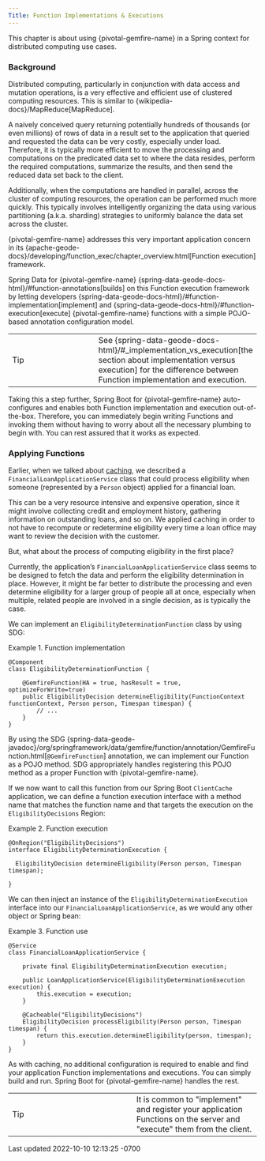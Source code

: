 ```yaml
---
Title: Function Implementations & Executions
---
```


<!-- 
 Copyright (c) VMware, Inc. 2022. All rights reserved.
 Licensed to the Apache Software Foundation (ASF) under one or more contributor license
 agreements. See the NOTICE file distributed with this work for additional information regarding
 copyright ownership. The ASF licenses this file to You under the Apache License, Version 2.0 (the
 "License"); you may not use this file except in compliance with the License. You may obtain a
 copy of the License at
 
 http://www.apache.org/licenses/LICENSE-2.0
 
 Unless required by applicable law or agreed to in writing, software distributed under the License
 is distributed on an "AS IS" BASIS, WITHOUT WARRANTIES OR CONDITIONS OF ANY KIND, either express
 or implied. See the License for the specific language governing permissions and limitations under
 the License.
-->



This chapter is about using {pivotal-gemfire-name} in a Spring context
for distributed computing use cases.





### Background



Distributed computing, particularly in conjunction with data access and
mutation operations, is a very effective and efficient use of clustered
computing resources. This is similar to
{wikipedia-docs}/MapReduce\[MapReduce\].





A naively conceived query returning potentially hundreds of thousands
(or even millions) of rows of data in a result set to the application
that queried and requested the data can be very costly, especially under
load. Therefore, it is typically more efficient to move the processing
and computations on the predicated data set to where the data resides,
perform the required computations, summarize the results, and then send
the reduced data set back to the client.





Additionally, when the computations are handled in parallel, across the
cluster of computing resources, the operation can be performed much more
quickly. This typically involves intelligently organizing the data using
various partitioning (a.k.a. sharding) strategies to uniformly balance
the data set across the cluster.





{pivotal-gemfire-name} addresses this very important application concern
in its
{apache-geode-docs}/developing/function_exec/chapter_overview.html\[Function
execution\] framework.





Spring Data for {pivotal-gemfire-name}
{spring-data-geode-docs-html}/#function-annotations\[builds\] on this
Function execution framework by letting developers
{spring-data-geode-docs-html}/#function-implementation\[implement\] and
{spring-data-geode-docs-html}/#function-execution\[execute\]
{pivotal-gemfire-name} functions with a simple POJO-based annotation
configuration model.





<table>
<colgroup>
<col style="width: 50%" />
<col style="width: 50%" />
</colgroup>
<tbody>
<tr class="odd">
<td class="icon">
Tip
</td>
<td class="content">See
{spring-data-geode-docs-html}/#_implementation_vs_execution[the section
about implementation versus execution] for the difference between
Function implementation and execution.</td>
</tr>
</tbody>
</table>





Taking this a step further, Spring Boot for {pivotal-gemfire-name}
auto-configures and enables both Function implementation and execution
out-of-the-box. Therefore, you can immediately begin writing Functions
and invoking them without having to worry about all the necessary
plumbing to begin with. You can rest assured that it works as expected.







### Applying Functions



Earlier, when we talked about [caching](#geode-caching-provider), we
described a `FinancialLoanApplicationService` class that could process
eligibility when someone (represented by a `Person` object) applied for
a financial loan.





This can be a very resource intensive and expensive operation, since it
might involve collecting credit and employment history, gathering
information on outstanding loans, and so on. We applied caching in order
to not have to recompute or redetermine eligibility every time a loan
office may want to review the decision with the customer.





But, what about the process of computing eligibility in the first place?





Currently, the application’s `FinancialLoanApplicationService` class
seems to be designed to fetch the data and perform the eligibility
determination in place. However, it might be far better to distribute
the processing and even determine eligibility for a larger group of
people all at once, especially when multiple, related people are
involved in a single decision, as is typically the case.





We can implement an `EligibilityDeterminationFunction` class by using
SDG:







Example 1. Function implementation









``` highlight
@Component
class EligibilityDeterminationFunction {

    @GemfireFunction(HA = true, hasResult = true, optimizeForWrite=true)
    public EligibilityDecision determineEligibility(FunctionContext functionContext, Person person, Timespan timespan) {
        // ...
    }
}
```











By using the SDG
{spring-data-geode-javadoc}/org/springframework/data/gemfire/function/annotation/GemfireFunction.html\[`@GemfireFunction`\]
annotation, we can implement our Function as a POJO method. SDG
appropriately handles registering this POJO method as a proper Function
with {pivotal-gemfire-name}.





If we now want to call this function from our Spring Boot `ClientCache`
application, we can define a function execution interface with a method
name that matches the function name and that targets the execution on
the `EligibilityDecisions` Region:







Example 2. Function execution









``` highlight
@OnRegion("EligibilityDecisions")
interface EligibilityDeterminationExecution {

  EligibilityDecision determineEligibility(Person person, Timespan timespan);

}
```











We can then inject an instance of the
`EligibilityDeterminationExecution` interface into our
`FinancialLoanApplicationService`, as we would any other object or
Spring bean:







Example 3. Function use









``` highlight
@Service
class FinancialLoanApplicationService {

    private final EligibilityDeterminationExecution execution;

    public LoanApplicationService(EligibilityDeterminationExecution execution) {
        this.execution = execution;
    }

    @Cacheable("EligibilityDecisions")
    EligibilityDecision processEligibility(Person person, Timespan timespan) {
        return this.execution.determineEligibility(person, timespan);
    }
}
```











As with caching, no additional configuration is required to enable and
find your application Function implementations and executions. You can
simply build and run. Spring Boot for {pivotal-gemfire-name} handles the
rest.





<table>
<colgroup>
<col style="width: 50%" />
<col style="width: 50%" />
</colgroup>
<tbody>
<tr class="odd">
<td class="icon">
Tip
</td>
<td class="content">It is common to "implement" and register your
application Functions on the server and "execute" them from the
client.</td>
</tr>
</tbody>
</table>











<div id="footer">

<div id="footer-text">

Last updated 2022-10-10 12:13:25 -0700




